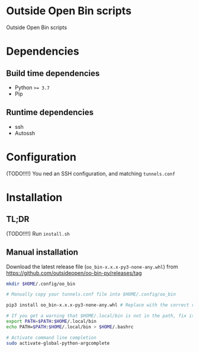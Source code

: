 # Outside Open Bin scripts
Outside Open Bin scripts

# Dependencies

## Build time dependencies

- Python `>= 3.7`
- Pip

## Runtime dependencies

- ssh
- Autossh

# Configuration

(TODO!!!!)
You ned an SSH configuration, and matching `tunnels.conf`

# Installation

## TL;DR

(TODO!!!!)
Run `install.sh` 

## Manual installation

Download the latest release file (`oo_bin-x.x.x-py3-none-any.whl`) from https://github.com/outsideopen/oo-bin-py/releases/tag

```bash
mkdir $HOME/.config/oo_bin

# Manually copy your tunnels.conf file into $HOME/.config/oo_bin

pip3 install oo_bin-x.x.x-py3-none-any.whl # Replace with the correct version number

# If you get a warning that $HOME/.local/bin is not in the path, fix it by adding it to the path
export PATH=$PATH:$HOME/.local/bin
echo PATH=$PATH:$HOME/.local/bin > $HOME/.bashrc

# Activate command line completion
sudo activate-global-python-argcomplete
```


